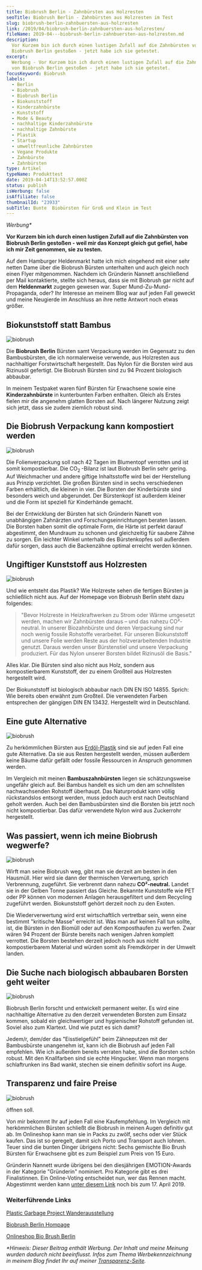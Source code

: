 ```yaml
---
title: Biobrush Berlin - Zahnbürsten aus Holzresten
seoTitle: Biobrush Berlin - Zahnbürsten aus Holzresten im Test
slug: biobrush-berlin-zahnbuersten-aus-holzresten
link: /2019/04/biobrush-berlin-zahnbuersten-aus-holzresten/
fileName: 2019-04---biobrush-berlin-zahnbuersten-aus-holzresten.md
description:
  Vor Kurzem bin ich durch einen lustigen Zufall auf die Zahnbürsten von
  Biobrush Berlin gestoßen - jetzt habe ich sie getestet.
excerpt:
  Werbung - Vor Kurzem bin ich durch einen lustigen Zufall auf die Zahnbürsten
  von Biobrush Berlin gestoßen - jetzt habe ich sie getestet.
focusKeyword: Biobrush
labels:
  - Berlin
  - Biobrush
  - Biobrush Berlin
  - Biokunststoff
  - Kinderzahnbürste
  - Kunststoff
  - Mode & Beauty
  - nachhaltige Kinderzahnbürste
  - nachhaltige Zahnbürste
  - Plastik
  - Startup
  - umweltfreunliche Zahnbürsten
  - Vegane Produkte
  - Zahnbürste
  - Zahnbürsten
type: Artikel
typeName: Produkttest
date: 2019-04-14T13:52:57.000Z
status: publish
isWerbung: false
isAffiliate: false
thumbnailId: "23933"
subTitle: Bunte  Biobürsten für Groß und Klein im Test
---
```


<em>Werbung\*</em>

<strong>Vor Kurzem bin ich durch einen lustigen Zufall auf die Zahnbürsten von
Biobrush Berlin gestoßen - weil mir das Konzept gleich gut gefiel, habe ich mir
Zeit genommen, sie zu testen.</strong>

Auf dem Hamburger Heldenmarkt hatte ich mich eingehend mit einer sehr netten
Dame über die Biobrush Bürsten unterhalten und auch gleich noch einen Flyer
mitgenommen. Nachdem ich Gründerin Nannett anschließend per Mail kontaktierte,
stellte sich heraus, dass sie mit Biobrush gar nicht auf dem
<strong>Heldenmarkt</strong> zugegen gewesen war. Super Mund-Zu-Mund-Propaganda,
oder? Ihr Interesse an meinem Blog war auf jeden Fall geweckt und meine
Neugierde im Anschluss an ihre nette Antwort noch etwas größer.

## Biokunststoff statt Bambus

![biobrush](http://cardamonchai.com/wp-content/uploads/2019/04/2019-04-05-biobrush-berlin-8-400x300.jpg "Biobrush Berlin im Test")

Die <strong>Biobrush Berlin</strong> Bürsten samt Verpackung werden im Gegensatz
zu den Bambusbürsten, die ich normalerweise verwende, aus Holzresten aus
nachhaltiger Forstwirtschaft hergestellt. Das Nylon für die Borsten wird aus
Rizinusöl gefertigt. Die Biobrush Bürsten sind zu 94 Prozent biologisch
abbaubar.

In meinem Testpaket waren fünf Bürsten für Erwachsene sowie eine
<strong>Kinderzahnbürste</strong> in kunterbunten Farben enthalten. Gleich als
Erstes fielen mir die angenehm glatten Borsten auf. Nach längerer Nutzung zeigt
sich jetzt, dass sie zudem ziemlich robust sind.

## Die Biobrush Verpackung kann kompostiert werden

![biobrush](http://cardamonchai.com/wp-content/uploads/2019/04/2019-04-05-biobrush-berlin-2-400x300.jpg "Keine Panik - die Verpackung kann kompostiert werden.")

Die Folienverpackung soll nach 42 Tagen im Blumentopf verrotten und ist somit
kompostierbar. Die CO<sub>2 </sub>-Bilanz ist laut Biobrush Berlin sehr gering.
Auf Weichmacher und andere giftige Inhaltsstoffe wird bei der Herstellung aus
Prinzip verzichtet. Die großen Bürsten sind in sechs verschiedenen Farben
erhältlich, die kleinen in vier. Die Borsten der Kinderbürste sind besonders
weich und abgerundet. Der Bürstenkopf ist außerdem kleiner und die Form ist
speziell für Kinderhände gemacht.

Bei der Entwicklung der Bürsten hat sich Gründerin Nanett von unabhängigen
Zahnärzten und Forschungseinrichtungen beraten lassen. Die Borsten haben somit
die optimale Form, die Härte ist perfekt darauf abgestimmt, den Mundraum zu
schonen und gleichzeitig für saubere Zähne zu sorgen. Ein leichter Winkel
unterhalb des Bürstenkopfes soll außerdem dafür sorgen, dass auch die
Backenzähne optimal erreicht werden können.

## Ungiftiger Kunststoff aus Holzresten

![biobrush](http://cardamonchai.com/wp-content/uploads/2019/04/2019-04-05-biobrush-berlin-5-400x300.jpg "Der Kunststoff ist aus Holzresten.")

Und wie entsteht das Plastik? Wie Holzreste sehen die fertigen Bürsten ja
schließlich nicht aus. Auf der Homepage von Biobrush Berlin steht dazu
folgendes:

<blockquote>"Bevor Holzreste in Heizkraftwerken zu Strom oder Wärme umgesetzt werden, machen wir Zahnbürsten daraus – und das nahezu CO²-neutral. In unserer Biozahnbürste und deren Verpackung sind nur noch wenig fossile Rohstoffe verarbeitet. Für unseren Biokunststoff und unsere Folie werden Reste aus der holzverarbeitenden Industrie genutzt. Daraus werden unser Bürstenstiel und unsere Verpackung produziert. Für das Nylon unserer Borsten bildet Rizinusöl die Basis."</blockquote>

Alles klar. Die Bürsten sind also nicht aus Holz, sondern aus kompostierbarem
Kunststoff, der zu einem Großteil aus Holzresten hergestellt wird.

Der Biokunststoff ist biologisch abbaubar nach DIN EN ISO 14855. Sprich: Wie
bereits oben erwähnt zum Großteil. Die verwendeten Farben entsprechen der
gängigen DIN EN 13432. Hergestellt wird in Deutschland.

## Eine gute Alternative

![biobrush](http://cardamonchai.com/wp-content/uploads/2019/04/2019-04-05-biobrush-berlin-400x300.jpg "Biobrush Berlin - eine gute Alternative")

Zu herkömmlichen Bürsten aus
[Erdöl-Plastik](/2017/08/kenia-sagt-plastiktueten-nein-danke/) sind sie auf
jeden Fall eine gute Alternative. Da sie aus Resten hergestellt werden, müssen
außerdem keine Bäume dafür gefällt oder fossile Ressourcen in Anspruch genommen
werden.

Im Vergleich mit meinen <strong>Bambuszahnbürsten</strong> liegen sie
schätzungsweise ungefähr gleich auf. Bei Bambus handelt es sich um den am
schnellsten nachwachsenden Rohstoff überhaupt. Das Naturprodukt kann völlig
rückstandslos entsorgt werden, muss jedoch auch erst nach Deutschland geholt
werden. Auch bei den Bambusbürsten sind die Borsten bis jetzt noch nicht
kompostierbar. Das dafür verwendete Nylon wird aus Zuckerrohr hergestellt.

## Was passiert, wenn ich meine Biobrush wegwerfe?

![biobrush](http://cardamonchai.com/wp-content/uploads/2019/04/2019-04-05-biobrush-berlin-6-400x300.jpg "Zu 94 Prozent biologisch abbaubar.")

Wirft man seine Biobrush weg, gibt man sie derzeit am besten in den Hausmüll.
Hier wird sie dann der thermischen Verwertung, sprich Verbrennung, zugeführt.
Sie verbrennt dann nahezu <strong>CO²-neutral.</strong> Landet sie in der Gelben
Tonne passiert das Gleiche. Bekannte Kunststoffe wie PET oder PP können von
modernen Anlagen herausgefiltert und dem Recycling zugeführt werden.
Biokunststoff gehört derzeit noch zu den Exoten.

Die Wiederverwertung wird erst wirtschaftlich vertretbar sein, wenn eine
bestimmt "kritische Masse" erreicht ist. Was man auf keinen Fall tun sollte,
ist, die Bürsten in den Biomüll oder auf den Komposthaufen zu werfen. Zwar wären
94 Prozent der Bürste bereits nach wenigen Jahren komplett verrottet. Die
Borsten bestehen derzeit jedoch noch aus nicht kompostierbarem Material und
würden somit als Fremdkörper in der Umwelt landen.

## Die Suche nach biologisch abbaubaren Borsten geht weiter

![biobrush](http://cardamonchai.com/wp-content/uploads/2019/04/2019-04-05-biobrush-berlin-3-400x300.jpg "Hoffentlich sind auch die Borsten bald kompostierbar.")

Biobrush Berlin forscht und entwickelt permanent weiter. Es wird eine
nachhaltige Alternative zu den derzeit verwendeten Borsten zum Einsatz kommen,
sobald ein gleichwertiger und hygienischer Rohstoff gefunden ist. Soviel also
zum Klartext. Und wie putzt es sich damit?

Jedem/r, dem/der das "Eisstielgefühl" beim Zähneputzen mit der Bambusbürste
unangenehm ist, kann ich die Biobrush auf jeden Fall empfehlen. Wie ich außerdem
bereits verraten habe, sind die Borsten schön robust. Mit den Knallfarben sind
sie echte Hingucker. Wenn man morgens schlaftrunken ins Bad wankt, stechen sie
einem definitiv sofort ins Auge.

## Transparenz und faire Preise

![biobrush](http://cardamonchai.com/wp-content/uploads/2019/04/2019-04-05-biobrush-berlin-4-400x300.jpg)

öffnen soll.

Von mir bekommt Ihr auf jeden Fall eine Kaufempfehlung. Im Vergleich mit
herkömmlichen Bürsten schließt die Biobrush in meinen Augen definitiv gut ab. Im
Onlineshop kann man sie in Packs zu zwölf, sechs oder vier Stück kaufen. Das ist
so geregelt, damit sich Porto und Transport auch lohnen. Teuer sind die bunten
Dinger übrigens nicht: Sechs gemischte Bio Brush Bürsten für Erwachsene gibt es
zum Beispiel zum Preis von 15 Euro.

Gründerin Nannett wurde übrigens bei den diesjährigen EMOTION-Awards in der
Kategorie "Gründerin" nominiert. Pro Kategorie gibt es drei Finalistinnen. Ein
Online-Voting entscheidet nun, wer das Rennen macht. Abgestimmt werden kann
[unter diesem Link](https://www.emotion.de/award-2019) noch bis zum 17.
April 2019.

### Weiterführende Links

[Plastic Garbage Project Wanderausstellung](https://www.plasticgarbageproject.org/)

[Biobrush Berlin Hompage](https://biobrush-berlin.com)

[Onlineshop Bio Brush Berlin](https://biobrush-berlin.com/shop/)

<em>\*Hinweis: Dieser Beitrag enthält Werbung. Der Inhalt und meine Meinung
wurden dadurch nicht beeinflusst. Infos zum Thema Werbekennzeichnung in meinem
Blog findet Ihr auf meiner [Transparenz-Seite](/werbung/). </em>
